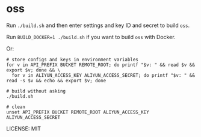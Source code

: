 oss
===

Run `./build.sh` and then enter settings and key ID and secret to build `oss`.

Run `BUILD_DOCKER=1 ./build.sh` if you want to build `oss` with Docker.

Or:

```
# store configs and keys in environment variables
for v in API_PREFIX BUCKET REMOTE_ROOT; do printf "$v: " && read $v && export $v; done && \
  for v in ALIYUN_ACCESS_KEY ALIYUN_ACCESS_SECRET; do printf "$v: " && read -s $v && echo && export $v; done

# build without asking
./build.sh

# clean
unset API_PREFIX BUCKET REMOTE_ROOT ALIYUN_ACCESS_KEY ALIYUN_ACCESS_SECRET
```

LICENSE: MIT
